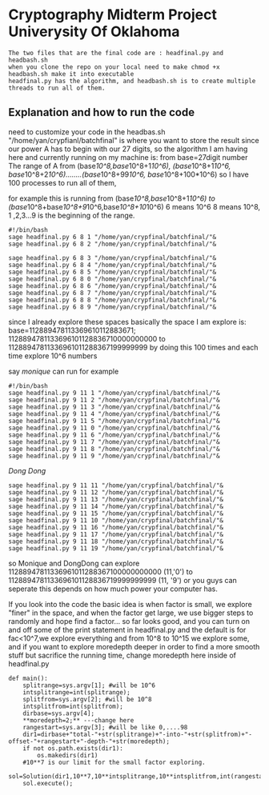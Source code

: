 # Cryptography Midterm Project Univerysity Of Oklahoma 

```
The two files that are the final code are : headfinal.py and headbash.sh
when you clone the repo on your local need to make chmod +x headbash.sh make it into executable
headfinal.py has the algorithm, and headbash.sh is to create multiple threads to run all of them.

```
## Explanation and how to run the code

need to customize your code in the headbas.sh
"/home/yan/crypfianl/batchfinal" is where you want to store the result
since our power A has to begin with our 27 digits, so the algorithm I am having here and currently running on my machine is:
from base=27digit number
The range of A
from (base*10^8,base*10^8+1*10^6), (base*10^8+1*10^6, base*10^8+2*10^6)........(base*10^8+99*10^6, base*10^8+100*10^6)
so I have 100 processes to run all of them,

for example this is running from (base*10^8,base*10^8+1*10^6) to (base*10^8+base*10^8+9*10^6,base*10^8+10*10^6)
6 means 10^6
8 means 10^8,
1 ,2,3...9 is the beginning of the range.
```
#!/bin/bash
sage headfinal.py 6 8 1 "/home/yan/crypfinal/batchfinal/"&
sage headfinal.py 6 8 2 "/home/yan/crypfinal/batchfinal/"&

sage headfinal.py 6 8 3 "/home/yan/crypfinal/batchfinal/"&
sage headfinal.py 6 8 4 "/home/yan/crypfinal/batchfinal/"&
sage headfinal.py 6 8 5 "/home/yan/crypfinal/batchfinal/"&
sage headfinal.py 6 8 0 "/home/yan/crypfinal/batchfinal/"&
sage headfinal.py 6 8 6 "/home/yan/crypfinal/batchfinal/"&
sage headfinal.py 6 8 7 "/home/yan/crypfinal/batchfinal/"&
sage headfinal.py 6 8 8 "/home/yan/crypfinal/batchfinal/"&
sage headfinal.py 6 8 9 "/home/yan/crypfinal/batchfinal/"&
```
since I already explore these spaces basically the space I am explore is:
base=112889478113369610112883671;
1128894781133696101128836710000000000 to 11288947811336961011288367199999999 by doing this 100 times and each time explore 10^6 numbers

say *monique* can run for example
```
#!/bin/bash
sage headfinal.py 9 11 1 "/home/yan/crypfinal/batchfinal/"&
sage headfinal.py 9 11 2 "/home/yan/crypfinal/batchfinal/"&
sage headfinal.py 9 11 3 "/home/yan/crypfinal/batchfinal/"&
sage headfinal.py 9 11 4 "/home/yan/crypfinal/batchfinal/"&
sage headfinal.py 9 11 5 "/home/yan/crypfinal/batchfinal/"&
sage headfinal.py 9 11 0 "/home/yan/crypfinal/batchfinal/"&
sage headfinal.py 9 11 6 "/home/yan/crypfinal/batchfinal/"&
sage headfinal.py 9 11 7 "/home/yan/crypfinal/batchfinal/"&
sage headfinal.py 9 11 8 "/home/yan/crypfinal/batchfinal/"&
sage headfinal.py 9 11 9 "/home/yan/crypfinal/batchfinal/"&
```
*Dong Dong* 
```
sage headfinal.py 9 11 11 "/home/yan/crypfinal/batchfinal/"&
sage headfinal.py 9 11 12 "/home/yan/crypfinal/batchfinal/"&
sage headfinal.py 9 11 13 "/home/yan/crypfinal/batchfinal/"&
sage headfinal.py 9 11 14 "/home/yan/crypfinal/batchfinal/"&
sage headfinal.py 9 11 15 "/home/yan/crypfinal/batchfinal/"&
sage headfinal.py 9 11 10 "/home/yan/crypfinal/batchfinal/"&
sage headfinal.py 9 11 16 "/home/yan/crypfinal/batchfinal/"&
sage headfinal.py 9 11 17 "/home/yan/crypfinal/batchfinal/"&
sage headfinal.py 9 11 18 "/home/yan/crypfinal/batchfinal/"&
sage headfinal.py 9 11 19 "/home/yan/crypfinal/batchfinal/"&
```
so Monique and DongDong can explore
11288947811336961011288367100000000000 (11,'0') to 1128894781133696101128836719999999999 (11, '9')
or you guys can seperate this depends on how much power your computer has.

If you look into the code the basic idea is when factor is small, we explore "finer" in the space, and when the factor get large, 
we use bigger steps to randomly and hope find a factor... so far looks good, and you can turn on and off some of the print statement in headfinal.py and the default is for fac<10^7,we explore everything and from 10^8 to 10^15 we explore some, 
and if you want to explore moredepth deeper in order to find a more smooth stuff but sacrifice the running time,
change moredepth here inside of headfinal.py

```
def main():
    splitrange=sys.argv[1]; #will be 10^6
    intsplitrange=int(splitrange);
    splitfrom=sys.argv[2]; #will be 10^8
    intsplitfrom=int(splitfrom);
    dirbase=sys.argv[4];
    **moredepth=2;** ---change here
    rangestart=sys.argv[3]; #will be like 0,....98
    dir1=dirbase+"total-"+str(splitrange)+"-into-"+str(splitfrom)+"-offset-"+rangestart+"-depth-"+str(moredepth);
    if not os.path.exists(dir1):
        os.makedirs(dir1)
    #10**7 is our limit for the small factor exploring.
    sol=Solution(dir1,10**7,10**intsplitrange,10**intsplitfrom,int(rangestart),False,moredepth);
    sol.execute();
```




